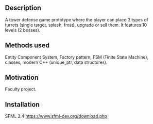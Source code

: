 ## Description

A tower defense game prototype where the player can place 3 types of turrets (single target, splash, frost), upgrade or sell them. It features 10 levels (2 bosses).

## Methods used

Entity Component System, Factory pattern, FSM (Finite State Machine), classes, modern C++ (unique_ptr, data structures).

## Motivation

Faculty project.

## Installation

SFML 2.4
https://www.sfml-dev.org/download.php
